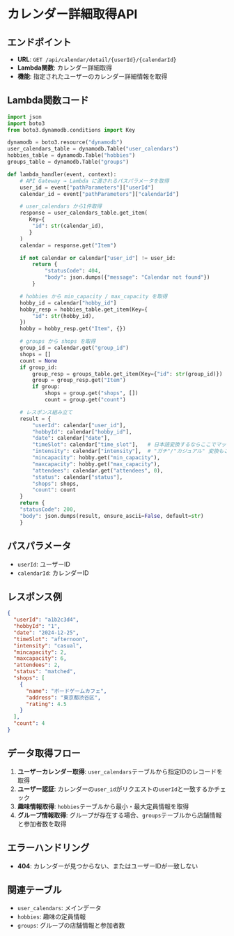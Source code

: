 # カレンダー詳細取得API

## エンドポイント
- **URL**: `GET /api/calendar/detail/{userId}/{calendarId}`
- **Lambda関数**: カレンダー詳細取得
- **機能**: 指定されたユーザーのカレンダー詳細情報を取得

## Lambda関数コード

```python
import json
import boto3
from boto3.dynamodb.conditions import Key

dynamodb = boto3.resource("dynamodb")
user_calendars_table = dynamodb.Table("user_calendars")
hobbies_table = dynamodb.Table("hobbies")
groups_table = dynamodb.Table("groups")

def lambda_handler(event, context):
    # API Gateway → Lambda に渡されるパスパラメータを取得
    user_id = event["pathParameters"]["userId"]
    calendar_id = event["pathParameters"]["calendarId"]

    # user_calendars から1件取得
    response = user_calendars_table.get_item(
       Key={
        "id": str(calendar_id),
       }
    )
    calendar = response.get("Item")

    if not calendar or calendar["user_id"] != user_id:
        return {
            "statusCode": 404,
            "body": json.dumps({"message": "Calendar not found"})
        }

    # hobbies から min_capacity / max_capacity を取得
    hobby_id = calendar["hobby_id"]
    hobby_resp = hobbies_table.get_item(Key={
        "id": str(hobby_id),
    })
    hobby = hobby_resp.get("Item", {})

    # groups から shops を取得
    group_id = calendar.get("group_id")
    shops = []
    count = None
    if group_id:
        group_resp = groups_table.get_item(Key={"id": str(group_id)})
        group = group_resp.get("Item")
        if group:
            shops = group.get("shops", [])
            count = group.get("count")

    # レスポンス組み立て
    result = {
        "userId": calendar["user_id"],
        "hobbyId": calendar["hobby_id"],
        "date": calendar["date"],
        "timeSlot": calendar["time_slot"],   # 日本語変換するならここでマッピング
        "intensity": calendar["intensity"],  # "ガチ"/"カジュアル" 変換もここ
        "mincapacity": hobby.get("min_capacity"),
        "maxcapacity": hobby.get("max_capacity"),
        "attendees": calendar.get("attendees", 0),
        "status": calendar["status"],
        "shops": shops,
        "count": count
    }
    return {
    "statusCode": 200,
    "body": json.dumps(result, ensure_ascii=False, default=str)
    }
```

## パスパラメータ
- `userId`: ユーザーID
- `calendarId`: カレンダーID

## レスポンス例

```json
{
  "userId": "a1b2c3d4",
  "hobbyId": "1",
  "date": "2024-12-25",
  "timeSlot": "afternoon",
  "intensity": "casual",
  "mincapacity": 2,
  "maxcapacity": 6,
  "attendees": 2,
  "status": "matched",
  "shops": [
    {
      "name": "ボードゲームカフェ",
      "address": "東京都渋谷区",
      "rating": 4.5
    }
  ],
  "count": 4
}
```

## データ取得フロー
1. **ユーザーカレンダー取得**: `user_calendars`テーブルから指定IDのレコードを取得
2. **ユーザー認証**: カレンダーの`user_id`がリクエストの`userId`と一致するかチェック
3. **趣味情報取得**: `hobbies`テーブルから最小・最大定員情報を取得
4. **グループ情報取得**: グループが存在する場合、`groups`テーブルから店舗情報と参加者数を取得

## エラーハンドリング
- **404**: カレンダーが見つからない、またはユーザーIDが一致しない

## 関連テーブル
- `user_calendars`: メインデータ
- `hobbies`: 趣味の定員情報
- `groups`: グループの店舗情報と参加者数
